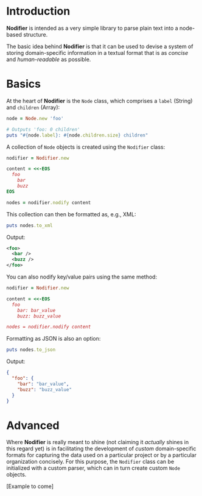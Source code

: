 Introduction
============

**Nodifier** is intended as a very simple library to parse plain text into a node-based structure.

The basic idea behind **Nodifier** is that it can be used to devise a system of storing domain-specific information in a textual format that is as _concise_ and _human-readable_ as possible.

Basics
======

At the heart of **Nodifier** is the `Node` class, which comprises a `label` (String) and `children` (Array):

```ruby
node = Node.new 'foo'

# Outputs 'foo: 0 children'
puts "#{node.label}: #{node.children.size} children"
```

A collection of `Node` objects is created using the `Nodifier` class:

```ruby
nodifier = Nodifier.new

content = <<-EOS
  foo
    bar
    buzz
EOS

nodes = nodifier.nodify content
```

This collection can then be formatted as, e.g., XML:

```ruby
puts nodes.to_xml
```

Output:

```xml
<foo>
  <bar />
  <buzz />
</foo>
```

You can also nodify key/value pairs using the same method:

```ruby
nodifier = Nodifier.new

content = <<-EOS
  foo
    bar: bar_value
    buzz: buzz_value

nodes = nodifier.nodify content
```

Formatting as JSON is also an option:

```ruby
puts nodes.to_json
```

Output:

```json
{
  "foo": {
    "bar": "bar_value",
    "buzz": "buzz_value"
  }
}
```

Advanced
========

Where **Nodifier** is really meant to shine (not claiming it *actually* shines in this regard yet) is in facilitating the development of *custom* domain-specific formats for capturing the data used on a particular project or by a particular organization concisely. For this purpose, the `Nodifier` class can be initialized with a custom parser, which can in turn create custom `Node` objects.

[Example to come]